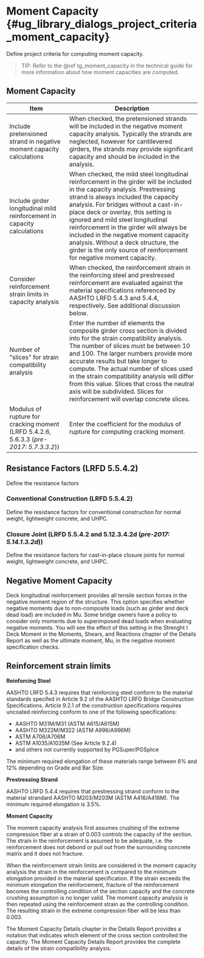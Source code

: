 Moment Capacity {#ug_library_dialogs_project_criteria_moment_capacity}
==============================================
Define project criteria for computing moment capacity.

> TIP: Refer to the @ref tg_moment_capacity in the technical guide for more information about how moment capacities are computed.

Moment Capacity
----------------

Item | Description
-----|-------------
Include pretensioned strand in negative moment capacity calculations | When checked, the pretensioned strands will be included in the negative moment capacity analysis. Typically the strands are neglected, however for cantilevered girders, the strands may provide significant capacity and should be included in the analysis.
Include girder longitudinal mild reinforcement in capacity calculations | When checked, the mild steel longitudinal reinforcement in the girder will be included in the capacity analysis. Prestressing strand is always included the capacity analysis. For bridges without a cast-in-place deck or overlay, this setting is ignored and mild steel longitudinal reinforcement in the girder will always be included in the negative moment capacity analysis. Without a deck structure, the girder is the only source of reinforcement for negative moment capacity.
Consider reinforcement strain limits in capacity analysis | When checked, the reinforcement strain in the reinforcing steel and prestressed reinforcement are evaluated against the material specifications referenced by AASHTO LRFD 5.4.3 and 5.4.4, respectively. See additional discussion below.
Number of "slices" for strain compatibility analysis | Enter the number of elements the composite girder cross section is divided into for the strain compatibility analysis. The number of slices must be between 10 and 100. The larger numbers provide more accurate results but take longer to compute. The actual number of slices used in the strain compatibility analysis will differ from this value. Slices that cross the neutral axis will be subdivided. Slices for reinforcement will overlap concrete slices.
Modulus of rupture for cracking moment (LRFD 5.4.2.6, 5.6.3.3 (*pre-2017: 5.7.3.3.2*)) | Enter the coefficient for the modulus of rupture for computing cracking moment.

Resistance Factors (LRFD 5.5.4.2)
---------------------
Define the resistance factors

### Conventional Construction (LRFD 5.5.4.2) ###
Define the resistance factors for conventional construction for normal weight, lightweight concrete, and UHPC.

### Closure Joint (LRFD 5.5.4.2 and 5.12.3.4.2d (*pre-2017: 5.14.1.3.2d*)) ###
Define the resistance factors for cast-in-place closure joints for normal weight, lightweight concrete, and UHPC.

Negative Moment Capacity
------------------------
Deck longitudinal reinforcement provides all tensile section forces in the negative moment region of the structure. This option specifies whether negative moments due to non-composite loads (such as girder and deck dead load) are included in Mu. Some bridge owners have a policy to consider only moments due to superimposed dead loads when evaluating negative moments. You will see the effect of this setting in the Strenght I Deck Moment in the Moments, Shears, and Reactions chapter of the Details Report as well as the ultimate moment, Mu, in the negative moment specification checks.


Reinforcement strain limits
---------------------------
**Reinforcing Steel**

AASHTO LRFD 5.4.3 requires that reinforcing steel conform to the material standards specifed in Article 9.2 of the AASHTO LRFD Bridge Construction Specifications. Article 9.2.1 of the construction specifications requires uncoated reinforcing conform to one of the following specifications:
  * AASHTO M31M/M31 (ASTM A615/A615M)
  * AASHTO M322M/M322 (ASTM A996/A996M)
  * ASTM A706/A706M
  * ASTM A1035/A1035M (See Article 9.2.4)
  * and others not currently supported by PGSuper/PGSplice
  
The minimum required elongation of these materials range between 6% and 12% depending on Grade and Bar Size.

**Prestressing Strand**

AASHTO LRFD 5.4.4 requires that prestressing strand conform to the material strandard AASHTO M203/M203M (ASTM A416/A416M). The minimum required elongation is 3.5%.

**Moment Capacity**

The moment capacity analysis first assumes crushing of the extreme compression fiber at a strain of 0.003 controls the capacity of the section. The strain in the reinforcement is assumed to be adequate, i.e. the reinforcement does not debond or pull out from the surrounding concrete matrix and it does not fracture. 

When the reinforcement strain limits are considered in the moment capacity analysis the strain in the reinforcement is compared to the minimum elongation provided in the material specification. If the strain exceeds the minimum elongation the reinforcement, fracture of the reinforcement becomes the controlling condition of the section capacity and the concrete crushing assumption is no longer valid. The moment capacity analysis is then repeated using the reinforcement strain as the controlling condition. The resulting strain in the extreme compression fiber will be less than 0.003.

The Moment Capacity Details chapter in the Details Report provides a notation that indicates which element of the cross section controlled the capacity. The Moment Capacity Details Report provides the complete details of the strain compatibility analysis.
